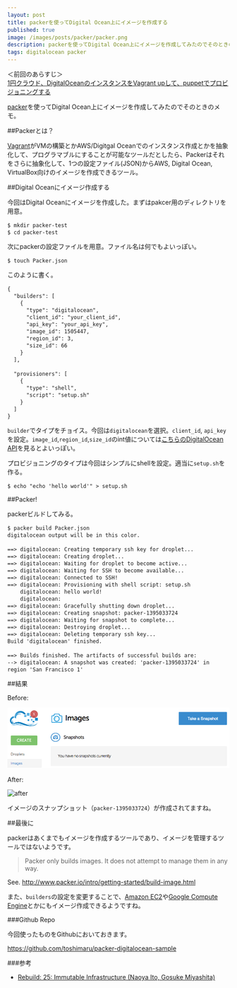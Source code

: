 ```yaml
---
layout: post
title: packerを使ってDigital Ocean上にイメージを作成する
published: true
image: /images/posts/packer/packer.png
description: packerを使ってDigital Ocean上にイメージを作成してみたのでそのときのメモ。 Packerとは？ VagrantがVMの構築とかAWS/Digitgal Oceanでのインスタンス作成とかを抽象化して、プログラマブルにすることが可能なツールだとしたら、Packerはそれをさらに抽象化して、1つの設定ファイル(JSON)からAWS, Digital Ocean, VirtualBox向けのイメージを作成できるツール。
tags: digitalocean packer
---
```

＜前回のあらすじ＞  
[1円クラウド、DigitalOceanのインスタンスをVagrant upして、puppetでプロビジョニングする](/digital-ocean-vagrant-puppet/)

[packer](http://www.packer.io/)を使ってDigital Ocean上にイメージを作成してみたのでそのときのメモ。

##Packerとは？

[Vagrant](http://www.vagrantup.com/)がVMの構築とかAWS/Digitgal Oceanでのインスタンス作成とかを抽象化して、プログラマブルにすることが可能なツールだとしたら、Packerはそれをさらに抽象化して、1つの設定ファイル(JSON)からAWS, Digital Ocean, VirtualBox向けのイメージを作成できるツール。

##Digital Oceanにイメージ作成する

今回はDigital Oceanにイメージを作成した。まずはpakcer用のディレクトリを用意。

    $ mkdir packer-test
    $ cd packer-test

次にpackerの設定ファイルを用意。ファイル名は何でもよいっぽい。

    $ touch Packer.json

このように書く。

    {
      "builders": [
        {
          "type": "digitalocean",
          "client_id": "your_client_id",
          "api_key": "your_api_key",
          "image_id": 1505447,
          "region_id": 3,
          "size_id": 66
        }
      ],

      "provisioners": [
        {
          "type": "shell",
          "script": "setup.sh"
        }
      ]
    }

`builder`でタイプをチョイス。今回は`digitalocean`を選択。`client_id`, `api_key`を設定。`image_id`,`region_id`,`size_id`のint値については[こちらのDigitalOcean API](https://developers.digitalocean.com/)を見るとよいっぽい。

プロビジョニングのタイプは今回はシンプルにshellを設定。適当に`setup.sh`を作る。

    $ echo "echo 'hello world'" > setup.sh

##Packer!

packerビルドしてみる。

    $ packer build Packer.json
    digitalocean output will be in this color.

    ==> digitalocean: Creating temporary ssh key for droplet...
    ==> digitalocean: Creating droplet...
    ==> digitalocean: Waiting for droplet to become active...
    ==> digitalocean: Waiting for SSH to become available...
    ==> digitalocean: Connected to SSH!
    ==> digitalocean: Provisioning with shell script: setup.sh
        digitalocean: hello world!
        digitalocean:
    ==> digitalocean: Gracefully shutting down droplet...
    ==> digitalocean: Creating snapshot: packer-1395033724
    ==> digitalocean: Waiting for snapshot to complete...
    ==> digitalocean: Destroying droplet...
    ==> digitalocean: Deleting temporary ssh key...
    Build 'digitalocean' finished.

    ==> Builds finished. The artifacts of successful builds are:
    --> digitalocean: A snapshot was created: 'packer-1395033724' in region 'San Francisco 1'

##結果

Before:

![before](/images/posts/packer/do-before.png)

After:

![after](/images/posts/packer/do-after.png)

イメージのスナップショット（`packer-1395033724`）が作成されてますね。

##最後に

packerはあくまでもイメージを作成するツールであり、イメージを管理するツールではないようです。

> Packer only builds images. It does not attempt to manage them in any way.

See. <http://www.packer.io/intro/getting-started/build-image.html>

また、`builders`の設定を変更することで、[Amazon EC2](http://www.packer.io/docs/builders/amazon.html)や[Google Compute Engine](http://www.packer.io/docs/builders/googlecompute.html)とかにもイメージ作成できるようですね。

###Github Repo

今回使ったものをGithubにおいておきます。

<https://github.com/toshimaru/packer-digitalocean-sample>

###参考

* [Rebuild: 25: Immutable Infrastructure (Naoya Ito, Gosuke Miyashita)](http://rebuild.fm/25/)

